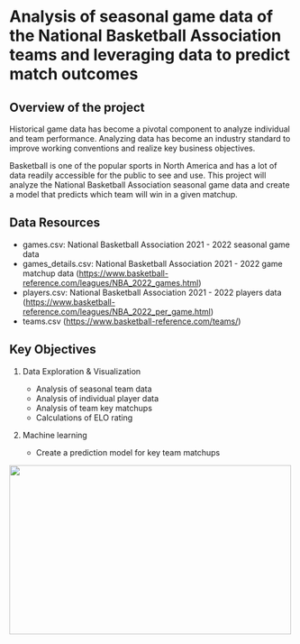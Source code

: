 # Analysis of seasonal game data of the National Basketball Association teams and leveraging data to predict match outcomes

## Overview of the project
Historical game data has become a pivotal component to analyze individual and team performance. 	Analyzing data has become an industry standard to improve working conventions and realize key business objectives. 

Basketball is one of the popular sports in North America and has a lot of data readily accessible for the public to see and use. This project will analyze the National Basketball Association seasonal game data and create a model that predicts which team will win in a given matchup. 

## Data Resources
- games.csv: National Basketball Association 2021 - 2022 seasonal game data
- games_details.csv: National Basketball Association 2021 - 2022 game matchup data (https://www.basketball-reference.com/leagues/NBA_2022_games.html)
- players.csv: National Basketball Association 2021 - 2022 players data (https://www.basketball-reference.com/leagues/NBA_2022_per_game.html)
- teams.csv (https://www.basketball-reference.com/teams/)

## Key Objectives
1. Data Exploration & Visualization
    - Analysis of seasonal team data
    - Analysis of individual player data
    - Analysis of team key matchups
    - Calculations of ELO rating

2. Machine learning 
    - Create a prediction model for key team matchups

<img src='https://user-images.githubusercontent.com/85041697/159171394-7c7942bb-1fa4-4f02-a531-e75672845233.jpg' height=300 width=500>



